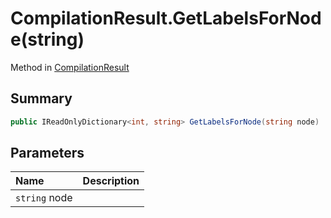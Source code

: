 # CompilationResult.GetLabelsForNode(string)

Method in [CompilationResult](/docs/api/csharp/yarn.compiler.compilationresult.md)

## Summary



```csharp
public IReadOnlyDictionary<int, string> GetLabelsForNode(string node)
```

## Parameters

|Name|Description|
|:---|:---|
|`string` node||


